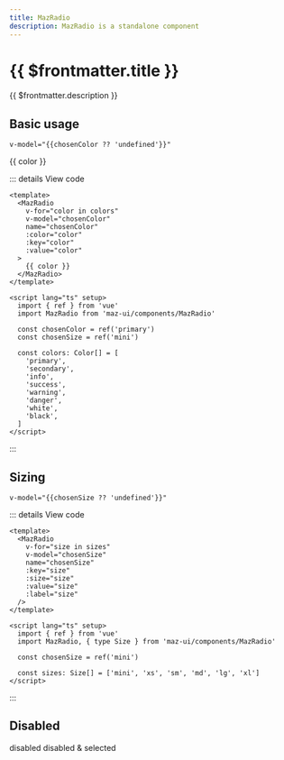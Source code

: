 ```yaml
---
title: MazRadio
description: MazRadio is a standalone component
---
```


# {{ $frontmatter.title }}

{{ $frontmatter.description }}

<!--@include: ./../.vitepress/mixins/getting-started.md-->

## Basic usage

```v-model="{{chosenColor ?? 'undefined'}}"```

<div class="maz-flex maz-flex-col maz-gap-2">
  <MazRadio
    v-for="color in colors"
    v-model="chosenColor"
    name="chosenColor"
    :color="color"
    :key="color"
    :value="color"
  >
    {{ color }}
  </MazRadio>
</div>

::: details View code

```vue
<template>
  <MazRadio
    v-for="color in colors"
    v-model="chosenColor"
    name="chosenColor"
    :color="color"
    :key="color"
    :value="color"
  >
    {{ color }}
  </MazRadio>
</template>

<script lang="ts" setup>
  import { ref } from 'vue'
  import MazRadio from 'maz-ui/components/MazRadio'

  const chosenColor = ref('primary')
  const chosenSize = ref('mini')

  const colors: Color[] = [
    'primary',
    'secondary',
    'info',
    'success',
    'warning',
    'danger',
    'white',
    'black',
  ]
</script>
```

:::

## Sizing

```v-model="{{chosenSize ?? 'undefined'}}"```

<div class="maz-flex maz-flex-col maz-gap-2">
  <MazRadio
    v-for="size in sizes"
    v-model="chosenSize"
    name="chosenSize"
    :key="size"
    :size="size"
    :value="size"
    :label="size"
  />
</div>

::: details View code

```vue
<template>
  <MazRadio
    v-for="size in sizes"
    v-model="chosenSize"
    name="chosenSize"
    :key="size"
    :size="size"
    :value="size"
    :label="size"
  />
</template>

<script lang="ts" setup>
  import { ref } from 'vue'
  import MazRadio, { type Size } from 'maz-ui/components/MazRadio'

  const chosenSize = ref('mini')

  const sizes: Size[] = ['mini', 'xs', 'sm', 'md', 'lg', 'xl']
</script>
```

:::

## Disabled

<div class="maz-flex maz-flex-col maz-gap-2">
  <MazRadio disabled name="disabled" value="disabled2">
    disabled
  </MazRadio>

  <MazRadio model-value="disabled" disabled name="disabled" value="disabled">
    disabled & selected
  </MazRadio>
</div>

<script lang="ts" setup>
  import { ref } from 'vue'
  const chosenColor = ref()
  const chosenSize = ref()

  const colors: Color[] = [
    'primary',
    'secondary',
    'info',
    'success',
    'warning',
    'danger',
    'white',
    'black',
  ]

  const sizes: Size[] = ['mini', 'xs', 'sm', 'md', 'lg', 'xl']
</script>

<!--@include: ./../.vitepress/generated-docs/maz-radio.doc.md-->
